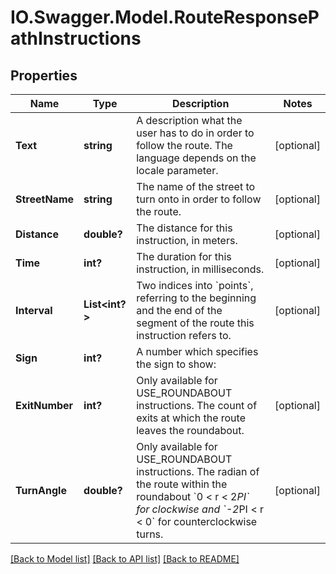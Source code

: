# IO.Swagger.Model.RouteResponsePathInstructions
## Properties

Name | Type | Description | Notes
------------ | ------------- | ------------- | -------------
**Text** | **string** | A description what the user has to do in order to follow the route. The language depends on the locale parameter.  | [optional] 
**StreetName** | **string** | The name of the street to turn onto in order to follow the route.  | [optional] 
**Distance** | **double?** | The distance for this instruction, in meters.  | [optional] 
**Time** | **int?** | The duration for this instruction, in milliseconds.  | [optional] 
**Interval** | **List&lt;int?&gt;** | Two indices into &#x60;points&#x60;, referring to the beginning and the end of the segment of the route this instruction refers to.  | [optional] 
**Sign** | **int?** | A number which specifies the sign to show:  |   |   | |- --|- --| |TURN_SHARP_LEFT |-3| |TURN_LEFT | -2| |TURN_SLIGHT_LEFT | -1| |CONTINUE_ON_STREET | 0| |TURN_SLIGHT_RIGHT |1| |TURN_RIGHT | 2| |TURN_SHARP_RIGHT | 3| |FINISH | 4| |VIA_REACHED | 5| |USE_ROUNDABOUT | 6| |KEEP_RIGHT | 7|  | [optional] 
**ExitNumber** | **int?** | Only available for USE_ROUNDABOUT instructions. The count of exits at which the route leaves the roundabout.  | [optional] 
**TurnAngle** | **double?** | Only available for USE_ROUNDABOUT instructions. The radian of the route within the roundabout &#x60;0 &lt; r &lt; 2*PI&#x60; for clockwise and &#x60;-2*PI &lt; r &lt; 0&#x60; for counterclockwise turns.  | [optional] 

[[Back to Model list]](../README.md#documentation-for-models) [[Back to API list]](../README.md#documentation-for-api-endpoints) [[Back to README]](../README.md)


